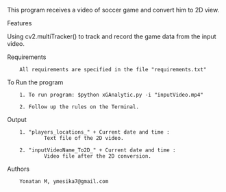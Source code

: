 This program receives a video of soccer game and convert him to 2D view.


Features

  Using cv2.multiTracker() to track and record the game data from the input video.


Requirements

        All requirements are specified in the file "requirements.txt"


To Run the program

        1. To run program: $python xGAnalytic.py -i "inputVideo.mp4"

        2. Follow up the rules on the Terminal.


Output

        1. "players_locations_" + Current date and time :
                Text file of the 2D video.

        2. "inputVideoName_To2D_" + Current date and time :
                Video file after the 2D conversion.


Authors

        Yonatan M, ymesika7@gmail.com

